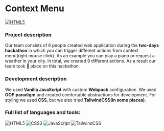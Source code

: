 # Context Menu

[![HTML5](https://img.shields.io/badge/Open_Project-blue?style=for-the-badge)](https://vladhaidukkk.github.io/01-hackathon/)

### Project description

Our team consists of 6 people created web application during the **two-days hackathon** in which you can trigger different actions from context menu(right mouse click). As an example you can play a piano or request a weather in your city. In total, we created 9 different actions. As a result our team took 🥇 place on this hackathon.  

### Development description

We used **Vanilla JavaScript** with custom **Webpack** configuration. We used **OOP paradigm** and created comfortable abstractions for development. For styling we used **CSS**, but we also tried **TailwindCSS(in some places)**.

### Full list of languages and tools:

![HTML5](https://img.shields.io/badge/HTML5-E34F26?style=for-the-badge&logo=html5&logoColor=white)
![CSS3](https://img.shields.io/badge/CSS3-1572B6?style=for-the-badge&logo=css3&logoColor=white)
![JavaScript](https://img.shields.io/badge/JavaScript-F7DF1E?style=for-the-badge&logo=javascript&logoColor=black)
![TailwindCSS](https://img.shields.io/badge/Tailwind_CSS-38B2AC?style=for-the-badge&logo=tailwind-css&logoColor=white)
